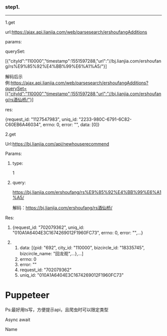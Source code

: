 ### step1.

---

1.get

url:https://ajax.api.lianjia.com/web/parsesearch/ershoufangAdditions

params:

querySet: 

[{"cityId":"110000","timestamp":1551597288,"url":"//bj.lianjia.com/ershoufang/rs%E9%85%92%E4%BB%99%E6%A1%A5/"}]



解码后示例:https://ajax.api.lianjia.com/web/parsesearch/ershoufangAdditions?querySet=[{"cityId":"110000","timestamp":1551597288,"url":"//bj.lianjia.com/ershoufang/rs酒仙桥/"}]



res:

{request_id: "1127547983", uniq_id: "2233-980C-6791-6C82-C60EB6A46034", errno: 0, error: "", data: [0]}



2.get

Url:https://bj.lianjia.com/api/newhouserecommend

Params:

1. type: 

   

   1

2. query: 

   

   https://bj.lianjia.com/ershoufang/rs%E9%85%92%E4%BB%99%E6%A1%A5/

   解码：https://bj.lianjia.com/ershoufang/rs酒仙桥/



Res:

1. {request_id: "702079362", uniq_id: "010A1A6404E3C1674269012F1960FC73", errno: 0, error: "",…}

2. 1. data: [{pid: "692", city_id: "110000", bizcircle_id: "18335745", bizcircle_name: "回龙观",…},…]
   2. errno: 0
   3. error: ""
   4. request_id: "702079362"
   5. uniq_id: "010A1A6404E3C1674269012F1960FC73"





# Puppeteer

Ps:最好用ts写，方便提示api，且爬虫时可以限定类型



Async await



Name